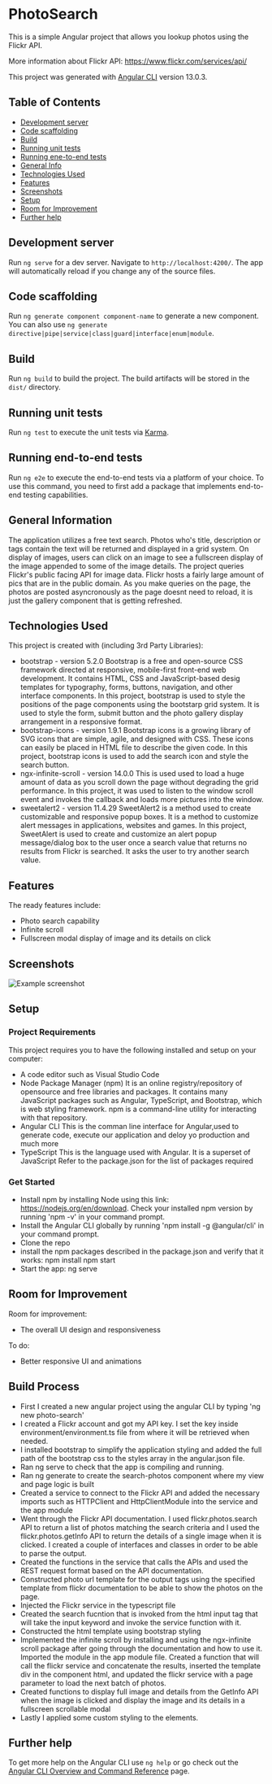 # PhotoSearch

This is a simple Angular project that allows you lookup photos using the Flickr API.

More information about Flickr API: https://www.flickr.com/services/api/

This project was generated with [Angular CLI](https://github.com/angular/angular-cli) version 13.0.3. 


## Table of Contents
* [Development server](#development-server)
* [Code scaffolding](#code-scaffolding)
* [Build](#build)
* [Running unit tests](#running-unit-tests)
* [Running ene-to-end tests](#running-end-to-end-tests)
* [General Info](#general-information)
* [Technologies Used](#technologies-used)
* [Features](#features)
* [Screenshots](#screenshots)
* [Setup](#setup)
* [Room for Improvement](#room-for-improvement)
* [Further help](#further-help)


## Development server

Run `ng serve` for a dev server. Navigate to `http://localhost:4200/`. The app will automatically reload if you change any of the source files.

## Code scaffolding

Run `ng generate component component-name` to generate a new component. You can also use `ng generate directive|pipe|service|class|guard|interface|enum|module`.

## Build

Run `ng build` to build the project. The build artifacts will be stored in the `dist/` directory.

## Running unit tests

Run `ng test` to execute the unit tests via [Karma](https://karma-runner.github.io).

## Running end-to-end tests

Run `ng e2e` to execute the end-to-end tests via a platform of your choice. To use this command, you need to first add a package that implements end-to-end testing capabilities.

## General Information

The application utilizes a free text search. Photos who's title, description or tags contain the text will be returned and displayed in a grid system. On display of images, users can click on an image to see a fullscreen display of the image appended to some of the image details.
The project queries Flickr's public facing API for image data. Flickr hosts a fairly large amount of pics that are in the public domain. As you make queries on the page, the photos are posted asyncronously as the page doesnt need to reload, it is just the gallery component that is getting refreshed.

## Technologies Used

This project is created with (including 3rd Party Libraries):
- bootstrap - version 5.2.0
    Bootstrap is a free and open-source CSS framework directed at responsive, mobile-first front-end web development. It contains HTML, CSS and JavaScript-based desig templates for typography, forms, buttons, navigation, and other interface components.
    In this project, bootstrap is used to style the positions of the page components using the bootstarp grid system. It is used to style the form, submit button and the photo gallery display arrangement in a responsive format. 
- bootstrap-icons - version 1.9.1
    Bootstrap icons is a growing library of SVG icons that are simple, agile, and designed with CSS. These icons can easily be placed in HTML file to describe the given code.
    In this project, bootstrap icons is used to add the search icon and style the search button. 
- ngx-infinite-scroll - version 14.0.0
    This is used used to load a huge amount of data as you scroll down the page without degrading the grid performance. 
    In this project, it was used to listen to the window scroll event and invokes the callback and loads more pictures into the window. 
- sweetalert2 - version 11.4.29
    SweetAlert2 is a method used to create customizable and responsive popup boxes. It is a method to customize alert messages in applications, websites and games.
    In this project, SweetAlert is used to create and customize an alert popup message/dialog box to the user once a search value that returns no results from Flickr is searched. It asks the user to try another search value.

## Features

The ready features include:
- Photo search capability
- Infinite scroll
- Fullscreen modal display of image and its details on click

## Screenshots

![Example screenshot](assets/images/image1.png)

## Setup

### Project Requirements 
This project requires you to have the following installed and setup on your computer:
- A code editor such as Visual Studio Code
- Node Package Manager (npm) 
    It is an online registry/repository of opensource and free libraries and packages. It contains many JavaScript packages such as Angular, TypeScript, and Bootstrap, which is  web styling framework. npm is a command-line utility for interacting with that repository.
- Angular CLI
    This is the comman line interface for Angular,used to generate code, execute our application and deloy yo production and much more
- TypeScript 
    This is the language used with Angular. It is a superset of JavaScript
Refer to the package.json for the list of packages required

### Get Started
-  Install npm by installing Node using this link: https://nodejs.org/en/download. Check your installed npm version by running 'npm -v' in your command prompt.
- Install the Angular CLI globally by running 'npm install -g @angular/cli' in your command prompt.
- Clone the repo
- install the npm packages described in the package.json and verify that it works:
    npm install
    npm start 
- Start the app:
    ng serve

## Room for Improvement

Room for improvement:
- The overall UI design and responsiveness

To do:
- Better responsive UI and animations

## Build Process

- First I created a new angular project using the angular CLI by typing 'ng new photo-search'
- I created a Flickr account and got my API key. I set the key inside environment/environment.ts file from where it will be retrieved when needed.
- I installed bootstrap to simplify the application styling and added the full path of the bootstrap css to the styles array in the angular.json file.
- Ran ng serve to check that the app is compiling and running.
- Ran ng generate to create the search-photos component where my view and page logic is built
- Created a service to connect to the Flickr API and added the necessary imports such as HTTPClient and HttpClientModule into the service and the app module
- Went through the Flickr API documentation. I used flickr.photos.search API to return a list of photos matching the search criteria and I used the flickr.photos.getInfo API to return the details of a single image when it is clicked. I created a couple of interfaces and classes in order to be able to parse the output.
- Created the functions in the service that calls the APIs and used the REST request format based on the API documentation.
- Constructed photo url template for the output tags using the specified template from flickr documentation to be able to show the photos on the page.
- Injected the Flickr service in the typescript file
- Created the search fucntion that is invoked from the html input tag that will take the input keyword and invoke the service function with it.
- Constructed the html template using bootstrap styling
- Implemented the infinite scroll by installing and using the ngx-infinite scroll package after going through the documentation and how to use it. Imported the module in the app module file. Created a function that will call the flickr service and concatenate the results, inserted the template div in the component html, and updated the flickr service with a page parameter to load the next batch of photos. 
- Created functions to display full image and details from the GetInfo API when the image is clicked and display the image and its details in a fullscreen scrollable modal
- Lastly I applied some custom styling to the elements.

## Further help

To get more help on the Angular CLI use `ng help` or go check out the [Angular CLI Overview and Command Reference](https://angular.io/cli) page.
